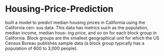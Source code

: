 # Housing-Price-Prediction

built a model to predict median housing prices in California using the California cen‐
sus data. This data has metrics such as the population, median income, median hous‐
ing price, and so on for each block group in California. Block groups are the smallest
geographical unit for which the US Census Bureau publishes sample data (a block
group typically has a population of 600 to 3,000 people). 
